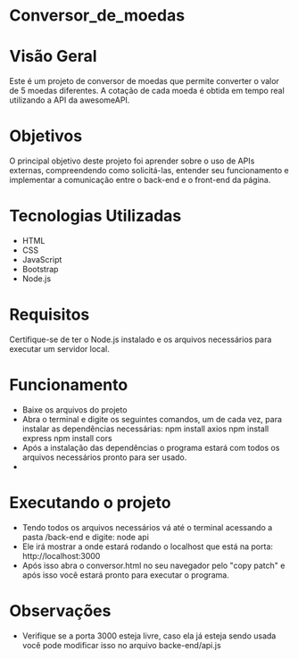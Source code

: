 # Conversor_de_moedas

# Visão Geral
Este é um projeto de conversor de moedas que permite converter o valor de 5 moedas diferentes. A cotação de cada moeda é obtida em tempo real utilizando a API da awesomeAPI.

# Objetivos
O principal objetivo deste projeto foi aprender sobre o uso de APIs externas, compreendendo como solicitá-las, entender seu funcionamento e implementar a comunicação entre o back-end e o front-end da página.

# Tecnologias Utilizadas

- HTML
- CSS
- JavaScript
- Bootstrap
- Node.js

# Requisitos
Certifique-se de ter o Node.js instalado e os arquivos necessários para executar um servidor local.

# Funcionamento

- Baixe os arquivos do projeto
- Abra o terminal e digite os seguintes comandos, um de cada vez, para instalar as dependências necessárias:
npm install axios
npm install express
npm install cors
- Após a instalação das dependências o programa estará com todos os arquivos necessários pronto para ser usado.
- 
# Executando o projeto

- Tendo todos os arquivos necessários vá até o terminal acessando a pasta /back-end e digite:
node api
- Ele irá mostrar a onde estará rodando o localhost que está na porta:
http://localhost:3000
- Após isso abra o conversor.html no seu navegador pelo "copy patch" e após isso você estará pronto para executar o programa.

# Observações
- Verifique se a porta 3000 esteja livre, caso ela já esteja sendo usada você pode modificar isso no arquivo backe-end/api.js
